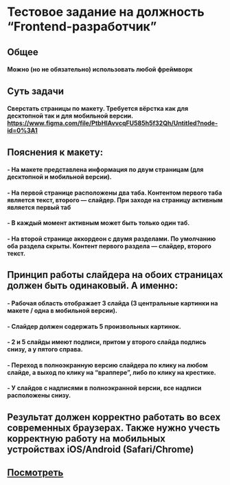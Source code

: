 # Тестовое задание на должность “Frontend-разработчик”
## Общее
#### Можно (но не обязательно) использовать любой фреймворк

## Суть задачи 
#### Сверстать страницы по макету. Требуется вёрстка как для десктопной так и для мобильной версии. https://www.figma.com/file/PtbHlAvvcqFU585h5f32Qh/Untitled?node-id=0%3A1 

## Пояснения к макету: 
#### - На макете представлена информация по двум страницам (для десктопной и мобильной версии).
#### - На первой странице расположены два таба. Контентом первого таба является текст, второго — слайдер. При заходе на страницу активным является первый таб
#### - В каждый момент активным может быть только один таб.
#### - На второй странице аккордеон с двумя разделами. По умолчанию оба раздела скрыты. Контент первого раздела — слайдер, второго текст.

## Принцип работы слайдера на обоих страницах должен быть одинаковый. А именно: 
#### - Рабочая область отображает 3 слайда (3 центральные картинки на макете / одна в мобильной версии).
#### - Слайдер должен содержать 5 произвольных картинок.
#### - 2 и 5 слайды имеют подписи, притом у второго слайда подпись снизу, а у пятого справа.
#### - Переход в полноэкранную версию слайдера по клику на любом слайде, а выход по клику на “враппере”, либо по клику на крестике.
#### - У слайдов с надписями в полноэкранной версии, все надписи расположены снизу.

## Результат должен корректно работать во всех современных браузерах. Также нужно учесть корректную работу на мобильных устройствах iOS/Android (Safari/Chrome)

[<h2> Посмотреть </h2>](https://sheyhmansur.github.io/circeya-test2/)


